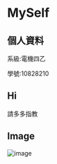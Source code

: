 # MySelf
## 個人資料
系級:電機四乙

學號:10828210

## Hi
請多多指教

## Image
![image](https://images.unsplash.com/photo-1663756080499-c29e3346c462?ixlib=rb-1.2.1&ixid=MnwxMjA3fDB8MHxwaG90by1wYWdlfHx8fGVufDB8fHx8&auto=format&fit=crop&w=1740&q=80)
